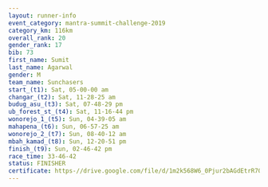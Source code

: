 ```yaml
---
layout: runner-info 
event_category: mantra-summit-challenge-2019 
category_km: 116km 
overall_rank: 20
gender_rank: 17
bib: 73
first_name: Sumit
last_name: Agarwal
gender: M
team_name: Sunchasers
start_(t1): Sat, 05-00-00 am
changar_(t2): Sat, 11-28-25 am
budug_asu_(t3): Sat, 07-48-29 pm
ub_forest_st_(t4): Sat, 11-16-44 pm
wonorejo_1_(t5): Sun, 04-39-05 am
mahapena_(t6): Sun, 06-57-25 am
wonorejo_2_(t7): Sun, 08-40-12 am
mbah_kamad_(t8): Sun, 12-20-51 pm
finish_(t9): Sun, 02-46-42 pm
race_time: 33-46-42
status: FINISHER
certificate: https-//drive.google.com/file/d/1m2k568W6_0Pjur2bAGdEtrR7Qa1G-zRL/view?usp=sharing
---
```

